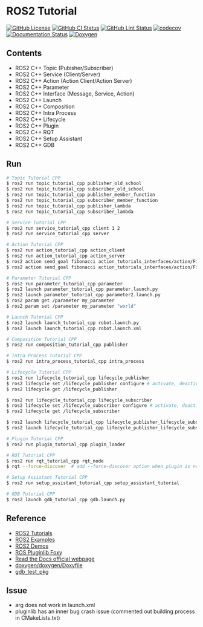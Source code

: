 # ROS2 Tutorial
[![GitHub License](https://img.shields.io/github/license/JaehyunShim/ros2_tutorial_cpp)](https://github.com/JaehyunShim/ros2_tutorial_cpp/blob/master/LICENSE)
[![GitHub CI Status](https://github.com/JaehyunShim/ros2_tutorial_cpp/workflows/CI/badge.svg)](https://github.com/JaehyunShim/ros2_tutorial_cpp/actions?query=workflow%3ACI)
[![GitHub Lint Status](https://github.com/JaehyunShim/ros2_tutorial_cpp/workflows/Lint/badge.svg)](https://github.com/JaehyunShim/ros2_tutorial_cpp/actions?query=workflow%3ALint)
[![codecov](https://codecov.io/gh/JaehyunShim/ros2_tutorial_cpp/branch/master/graph/badge.svg)](https://codecov.io/gh/JaehyunShim/ros2_tutorial_cpp)
[![Documentation Status](https://readthedocs.org/projects/ros2-tutorial-cpp/badge/?version=latest)](https://ros2-tutorial-cpp.readthedocs.io/en/latest/?badge=latest)
[![Doxygen](https://img.shields.io/badge/doxygen-documentation-blue.svg)](https://jaehyunshim.github.io/docs.ros2_tutorial_cpp.org/)

## Contents
- ROS2 C++ Topic (Pubisher/Subscriber)
- ROS2 C++ Service (Client/Server)
- ROS2 C++ Action (Action Client/Action Server)
- ROS2 C++ Parameter
- ROS2 C++ Interface (Message, Service, Action)
- ROS2 C++ Launch
- ROS2 C++ Composition
- ROS2 C++ Intra Process
- ROS2 C++ Lifecycle
- ROS2 C++ Plugin
- ROS2 C++ RQT
- ROS2 C++ Setup Assistant
- ROS2 C++ GDB

## Run
```sh
# Topic Tutorial CPP
$ ros2 run topic_tutorial_cpp publisher_old_school
$ ros2 run topic_tutorial_cpp subscriber_old_school
$ ros2 run topic_tutorial_cpp publisher_member_function
$ ros2 run topic_tutorial_cpp subscriber_member_function
$ ros2 run topic_tutorial_cpp publisher_lambda
$ ros2 run topic_tutorial_cpp subscriber_lambda

# Service Tutorial CPP
$ ros2 run service_tutorial_cpp client 1 2
$ ros2 run service_tutorial_cpp server

# Action Tutorial CPP
$ ros2 run action_tutorial_cpp action_client
$ ros2 run action_tutorial_cpp action_server
$ ros2 action send_goal fibonacci action_tutorials_interfaces/action/Fibonacci "{order: 5}"
$ ros2 action send_goal fibonacci action_tutorials_interfaces/action/Fibonacci "{order: 5}" --feedback

# Parameter Tutorial CPP
$ ros2 run parameter_tutorial_cpp parameter
$ ros2 launch parameter_tutorial_cpp parameter.launch.py
$ ros2 launch parameter_tutorial_cpp parameter2.launch.py
$ ros2 param get /parameter my_parameter
$ ros2 param set /parameter my_parameter "world"

# Launch Tutorial CPP
$ ros2 launch launch_tutorial_cpp robot.launch.py
$ ros2 launch launch_tutorial_cpp robot.launch.xml

# Composition Tutorial CPP
$ ros2 run composition_tutorial_cpp publisher

# Intra Process Tutorial CPP
$ ros2 run intra_process_tutorial_cpp intra_process

# Lifecycle Tutorial CPP
$ ros2 run lifecycle_tutorial_cpp lifecycle_publisher
$ ros2 lifecycle set /lifecycle_publisher configure # activate, deactivate, cleanup, shutdown
$ ros2 lifecycle get /lifecycle_publisher

$ ros2 run lifecycle_tutorial_cpp lifecycle_subscriber
$ ros2 lifecycle set /lifecycle_subscriber configure # activate, deactivate, cleanup, shutdown
$ ros2 lifecycle get /lifecycle_subscriber

$ ros2 launch lifecycle_tutorial_cpp lifecycle_publisher_lifecycle_subscriber.launch.py
$ ros2 launch lifecycle_tutorial_cpp lifecycle_publisher_lifecycle_subscriber.launch.xml

# Plugin Tutorial CPP
$ ros2 run plugin_tutorial_cpp plugin_loader

# RQT Tutorial CPP
$ ros2 run rqt_tutorial_cpp rqt_node
$ rqt --force-discover  # add --force-discover option when plugin is not found.

# Setup Assistant Tutorial CPP
$ ros2 run setup_assistant_tutorial_cpp setup_assistant_tutorial

# GDB Tutorial CPP
$ ros2 launch gdb_tutorial_cpp gdb.launch.py
```

## Reference
- [ROS2 Tutorials](https://index.ros.org/doc/ros2/Tutorials/)
- [ROS2 Examples](https://github.com/ros2/examples)
- [ROS2 Demos](https://github.com/ros2/demos)
- [ROS Pluginlib Foxy](https://github.com/ros/pluginlib/tree/foxy)
- [Read the Docs official webpage](https://readthedocs.org)
- [doxygen/doxygen/Doxyfile](https://github.com/doxygen/doxygen/blob/master/Doxyfile)
- [gdb_test_pkg](https://github.com/samsung-ros/gdb_test_pkg)

## Issue
- arg does not work in launch.xml
- pluginlib has an inner bug crash issue (commented out building process in CMakeLists.txt)
